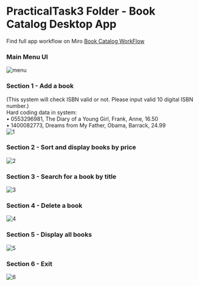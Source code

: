 # PracticalTask3 Folder - Book Catalog Desktop App
Find full app workflow on Miro [Book Catalog WorkFlow](https://miro.com/app/board/uXjVPyLXrfE=/?share_link_id=410176769098)


### Main Menu UI
![menu](https://user-images.githubusercontent.com/109891752/212433477-4149a8dd-7a8c-4f02-9eb6-8da579fa68ca.JPG)


### Section 1 - Add a book  
(This system will check ISBN valid or not. Please input valid 10 digital ISBN number.)  
Hard coding data in system:  
   •	0553296981, The Diary of a Young Girl, Frank, Anne, 16.50  
   •	1400082773, Dreams from My Father, Obama, Barrack, 24.99     
![1](https://user-images.githubusercontent.com/109891752/212443625-b2dba6c6-bbd4-4618-9cc2-8b840486bb71.JPG)


### Section 2 - Sort and display books by price  
![2](https://user-images.githubusercontent.com/109891752/212443633-4cb9f492-73e2-4ee1-9d48-c297b7eaedbe.JPG)


### Section 3 - Search for a book by title
![3](https://user-images.githubusercontent.com/109891752/212443643-400e0eeb-7682-47d2-ba94-cd5addadc17c.JPG)


### Section 4 - Delete a book
![4](https://user-images.githubusercontent.com/109891752/212443650-eaf6e721-4c19-41fb-bb7f-95f2c96e3ad7.JPG)


### Section 5 - Display all books
![5](https://user-images.githubusercontent.com/109891752/212443657-2103cb27-8e58-4377-b0a8-f08a82a4ea10.JPG)


### Section 6 - Exit
![6](https://user-images.githubusercontent.com/109891752/212443722-58e954fc-4bd3-4a72-8520-569172f06932.JPG)

